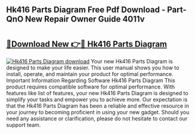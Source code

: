 ## Hk416 Parts Diagram Free Pdf Download - Part-QnO New Repair Owner Guide 4011v

# <h2><a href="http://dfk2lg.blite.top/?on=Hk416+Parts+Diagram">🔗Download New 👉🔴 Hk416 Parts Diagram</a></h2>

[![Hk416 Parts Diagram download](https://i.imgur.com/lujVjoI.png)](http://dfk2lg.blite.top/?on=Hk416+Parts+Diagram)
Your new Hk416 Parts Diagram is designed to make your life easier. This user manual shows you how to install, operate, and maintain your product for optimal performance. Important Information Regarding Software Hk416 Parts Diagram This product requires compatible software for optimal performance. With features like list of features, your new Hk416 Parts Diagram is designed to simplify your tasks and empower you to achieve more. Our expectation is that the Hk416 Parts Diagram has been a reliable and effective resource in your journey to becoming proficient in using your new gadget. Should you need any assistance or clarification, please do not hesitate to contact our support team.
